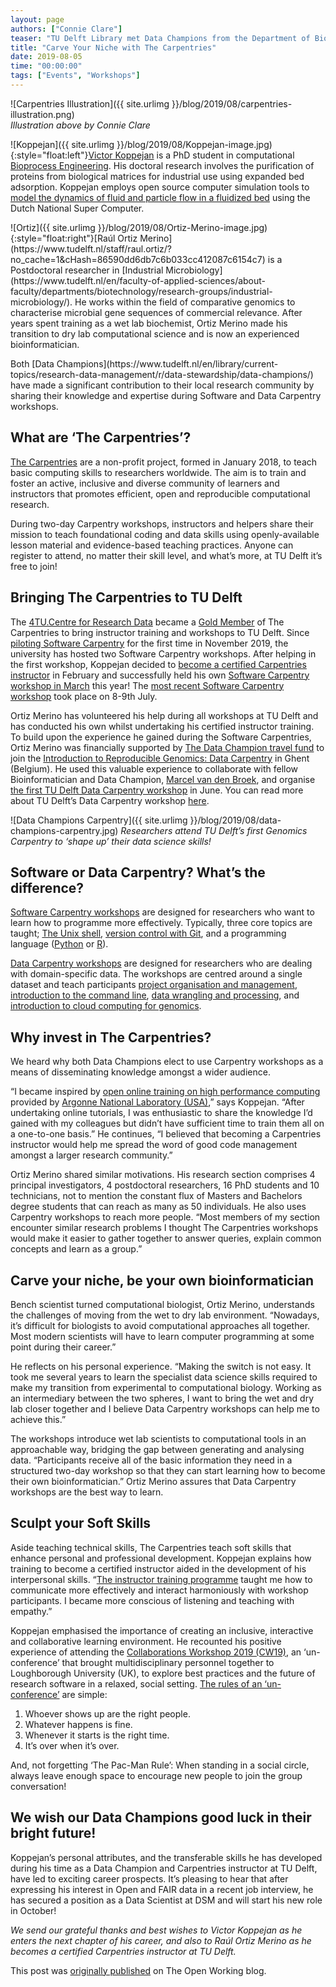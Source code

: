 ```yaml
---
layout: page
authors: ["Connie Clare"] 
teaser: "TU Delft Library met Data Champions from the Department of Biotechnology, Victor Koppejan and Raúl A. Ortiz Merino, to celebrate their Software and Data Carpentry workshop success."
title: "Carve Your Niche with The Carpentries"
date: 2019-08-05 
time: "00:00:00" 
tags: ["Events", "Workshops"]
---
```


![Carpentries Illustration]({{ site.urlimg }}/blog/2019/08/carpentries-illustration.png)
<br>_Illustration above by Connie Clare_

![Koppejan]({{ site.urlimg }}/blog/2019/08/Koppejan-image.jpg){:style="float:left"}[Victor Koppejan](https://www.linkedin.com/in/victorkoppejan/?originalSubdomain=nl) is a PhD student in computational [Bioprocess Engineering](https://www.tudelft.nl/en/faculty-of-applied-sciences/about-faculty/departments/biotechnology/research-groups/bioprocess-engineering/). His doctoral research involves the purification of proteins from biological matrices for industrial use using expanded bed adsorption. Koppejan employs open source computer simulation tools to [model the dynamics of fluid and particle flow in a fluidized bed](https://doi.org/10.1002/jctb.5595) using the Dutch National Super Computer. 
<p></p>
![Ortiz]({{ site.urlimg }}/blog/2019/08/Ortiz-Merino-image.jpg){:style="float:right"}[Raúl Ortiz Merino](https://www.tudelft.nl/staff/raul.ortiz/?no_cache=1&cHash=86590dd6db7c6b033cc412087c6154c7) is a Postdoctoral researcher in [Industrial Microbiology](https://www.tudelft.nl/en/faculty-of-applied-sciences/about-faculty/departments/biotechnology/research-groups/industrial-microbiology/). He works within the field of comparative genomics to characterise microbial gene sequences of commercial relevance. After years spent training as a wet lab biochemist, Ortiz Merino made his transition to dry lab computational science and is now an experienced bioinformatician.
<p></p>
Both [Data Champions](https://www.tudelft.nl/en/library/current-topics/research-data-management/r/data-stewardship/data-champions/) have made a significant contribution to their local research community by sharing their knowledge and expertise during Software and Data Carpentry workshops.

## What are ‘The Carpentries’?

[The Carpentries](https://carpentries.org/) are a non-profit project, formed in January 2018, to teach basic computing skills to researchers worldwide. The aim is to train and foster an active, inclusive and diverse community of learners and instructors that promotes efficient, open and reproducible computational research.

During two-day Carpentry workshops, instructors and helpers share their mission to teach foundational coding and data skills using openly-available lesson material and evidence-based teaching practices. Anyone can register to attend, no matter their skill level, and what’s more, at TU Delft it’s free to join!

## Bringing The Carpentries to TU Delft

The [4TU.Centre for Research Data](https://researchdata.4tu.nl/en/) became a [Gold Member](https://carpentries.org/membership/) of The Carpentries to bring instructor training and workshops to TU Delft. Since [piloting Software Carpentry](https://mariekedirk.github.io/2018-11-29-Delft/) for the first time in November 2019, the university has hosted two Software Carpentry workshops. After helping in the first workshop, Koppejan decided to [become a certified Carpentries instructor](https://carpentries.org/become-instructor/) in February and successfully held his own [Software Carpentry workshop in March](https://vwkoppejan.github.io/2019-03-28-Delft/) this year! The [most recent Software Carpentry workshop](https://www.eventbrite.com/e/software-carpentry-workshop-tu-delft-08th9th-of-july-tickets-61377694336) took place on 8-9th July.

Ortiz Merino has volunteered his help during all workshops at TU Delft and has conducted his own whilst undertaking his certified instructor training. To build upon the experience he gained during the Software Carpentries, Ortiz Merino was financially supported by [The Data Champion travel fund](https://www.tudelft.nl/en/library/current-topics/research-data-management/r/data-stewardship/data-champions/data-champions-rewards/) to join the [Introduction to Reproducible Genomics: Data Carpentry](https://training.vib.be/introduction-reproducible-genomics-data-carpentry) in Ghent (Belgium). He used this valuable experience to collaborate with fellow Bioinformatician and Data Champion, [Marcel van den Broek](https://www.tudelft.nl/en/staff/marcel.vandenbroek/), and organise [the first TU Delft Data Carpentry workshop](https://estherplomp.github.io/2019-06-04-Delft/) in June. You can read more about TU Delft’s Data Carpentry workshop [here](https://openworking.wordpress.com/2019/06/07/tu-delfts-first-genomics-data-carpentry/).

![Data Champions Carpentry]({{ site.urlimg }}/blog/2019/08/data-champions-carpentry.jpg)
_Researchers attend TU Delft’s first Genomics Carpentry to ‘shape up’ their data science skills!_

## Software or Data Carpentry? What’s the difference?

[Software Carpentry workshops](https://software-carpentry.org/lessons/) are designed for researchers who want to learn how to programme more effectively. Typically, three core topics are taught; [The Unix shell](http://swcarpentry.github.io/shell-novice/), [version control with Git](http://swcarpentry.github.io/git-novice/), and a programming language ([Python](http://swcarpentry.github.io/python-novice-inflammation/) or [R](http://swcarpentry.github.io/r-novice-inflammation/)).

[Data Carpentry workshops](https://datacarpentry.org/genomics-workshop/) are designed for researchers who are dealing with domain-specific data. The workshops are centred around a single dataset and teach participants [project organisation and management](https://datacarpentry.org/organization-genomics/), [introduction to the command line](https://datacarpentry.org/shell-genomics/), [data wrangling and processing](https://datacarpentry.org/wrangling-genomics/), and [introduction to cloud computing for genomics](https://datacarpentry.org/cloud-genomics/).

## Why invest in The Carpentries?

We heard why both Data Champions elect to use Carpentry workshops as a means of disseminating knowledge amongst a wider audience.

“I became inspired by [open online training on high performance computing](https://extremecomputingtraining.anl.gov/) provided by [Argonne National Laboratory (USA)](https://www.anl.gov/topic/science-technology/high-performance-computing),” says Koppejan. “After undertaking online tutorials, I was enthusiastic to share the knowledge I’d gained with my colleagues but didn’t have sufficient time to train them all on a one-to-one basis.” He continues, “I believed that becoming a Carpentries instructor would help me spread the word of good code management amongst a larger research community.”

Ortiz Merino shared similar motivations. His research section comprises 4 principal investigators, 4 postdoctoral researchers, 16 PhD students and 10 technicians, not to mention the constant flux of Masters and Bachelors degree students that can reach as many as 50 individuals. He also uses Carpentry workshops to reach more people. “Most members of my section encounter similar research problems I thought The Carpentries workshops would make it easier to gather together to answer queries, explain common concepts and learn as a group.”

## Carve your niche, be your own bioinformatician

Bench scientist turned computational biologist, Ortiz Merino, understands the challenges of moving from the wet to dry lab environment. “Nowadays, it’s difficult for biologists to avoid computational approaches all together. Most modern scientists will have to learn computer programming at some point during their career.”

He reflects on his personal experience. “Making the switch is not easy. It took me several years to learn the specialist data science skills required to make my transition from experimental to computational biology. Working as an intermediary between the two spheres, I want to bring the wet and dry lab closer together and I believe Data Carpentry workshops can help me to achieve this.”

The workshops introduce wet lab scientists to computational tools in an approachable way, bridging the gap between generating and analysing data. “Participants receive all of the basic information they need in a structured two-day workshop so that they can start learning how to become their own bioinformatician.” Ortiz Merino assures that Data Carpentry workshops are the best way to learn.

## Sculpt your Soft Skills

Aside teaching technical skills, The Carpentries teach soft skills that enhance personal and professional development. Koppejan explains how training to become a certified instructor aided in the development of his interpersonal skills. “[The instructor training programme](https://carpentries.github.io/instructor-training/) taught me how to communicate more effectively and interact harmoniously with workshop participants. I became more conscious of listening and teaching with empathy.”

Koppejan emphasised the importance of creating an inclusive, interactive and collaborative learning environment. He recounted his positive experience of attending the [Collaborations Workshop 2019 (CW19)](https://software.ac.uk/cw19), an ‘un-conference’ that brought multidisciplinary personnel together to Loughborough University (UK), to explore best practices and the future of research software in a relaxed, social setting. [The rules of an ‘un-conference’](https://medium.com/responsive-org/how-to-run-an-un-conference-92e7cf089831) are simple:

1. Whoever shows up are the right people.
2. Whatever happens is fine.
3. Whenever it starts is the right time. 
4. It’s over when it’s over. 

And, not forgetting ‘The Pac-Man Rule’: When standing in a social circle, always leave enough space to encourage new people to join the group conversation!

## We wish our Data Champions good luck in their bright future!

Koppejan’s personal attributes, and the transferable skills he has developed during his time as a Data Champion and Carpentries instructor at TU Delft, have led to exciting career prospects. It’s pleasing to hear that after expressing his interest in Open and FAIR data in a recent job interview, he has secured a position as a Data Scientist at DSM and will start his new role in October!

_We send our grateful thanks and best wishes to Victor Koppejan as he enters the next chapter of his career, and also to Raúl Ortiz Merino as he becomes a certified Carpentries instructor at TU Delft._

This post was [originally published](https://openworking.wordpress.com/2019/08/01/carve-your-niche-with-the-carpentries/) on The Open Working blog.

